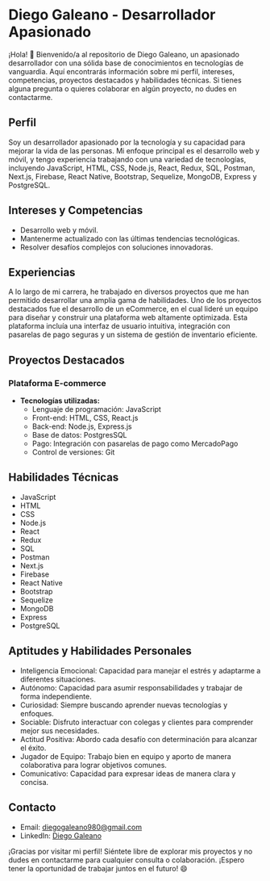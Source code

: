# Diego Galeano - Desarrollador Apasionado

¡Hola! 👋 Bienvenido/a al repositorio de Diego Galeano, un apasionado desarrollador con una sólida base de conocimientos en tecnologías de vanguardia. Aquí encontrarás información sobre mi perfil, intereses, competencias, proyectos destacados y habilidades técnicas. Si tienes alguna pregunta o quieres colaborar en algún proyecto, no dudes en contactarme.

## Perfil

Soy un desarrollador apasionado por la tecnología y su capacidad para mejorar la vida de las personas. Mi enfoque principal es el desarrollo web y móvil, y tengo experiencia trabajando con una variedad de tecnologías, incluyendo JavaScript, HTML, CSS, Node.js, React, Redux, SQL, Postman, Next.js, Firebase, React Native, Bootstrap, Sequelize, MongoDB, Express y PostgreSQL.

## Intereses y Competencias

- Desarrollo web y móvil.
- Mantenerme actualizado con las últimas tendencias tecnológicas.
- Resolver desafíos complejos con soluciones innovadoras.

## Experiencias

A lo largo de mi carrera, he trabajado en diversos proyectos que me han permitido desarrollar una amplia gama de habilidades. Uno de los proyectos destacados fue el desarrollo de un eCommerce, en el cual lideré un equipo para diseñar y construir una plataforma web altamente optimizada. Esta plataforma incluía una interfaz de usuario intuitiva, integración con pasarelas de pago seguras y un sistema de gestión de inventario eficiente.

## Proyectos Destacados

### Plataforma E-commerce

- **Tecnologías utilizadas:**
  - Lenguaje de programación: JavaScript
  - Front-end: HTML, CSS, React.js
  - Back-end: Node.js, Express.js
  - Base de datos: PostgresSQL
  - Pago: Integración con pasarelas de pago como MercadoPago
  - Control de versiones: Git

## Habilidades Técnicas

- JavaScript
- HTML
- CSS
- Node.js
- React
- Redux
- SQL
- Postman
- Next.js
- Firebase
- React Native
- Bootstrap
- Sequelize
- MongoDB
- Express
- PostgreSQL

## Aptitudes y Habilidades Personales

- Inteligencia Emocional: Capacidad para manejar el estrés y adaptarme a diferentes situaciones.
- Autónomo: Capacidad para asumir responsabilidades y trabajar de forma independiente.
- Curiosidad: Siempre buscando aprender nuevas tecnologías y enfoques.
- Sociable: Disfruto interactuar con colegas y clientes para comprender mejor sus necesidades.
- Actitud Positiva: Abordo cada desafío con determinación para alcanzar el éxito.
- Jugador de Equipo: Trabajo bien en equipo y aporto de manera colaborativa para lograr objetivos comunes.
- Comunicativo: Capacidad para expresar ideas de manera clara y concisa.

## Contacto

- Email: diegogaleano980@gmail.com
- LinkedIn: [Diego Galeano](https://www.linkedin.com/in/diego-galeano-b67548281/)

¡Gracias por visitar mi perfil! Siéntete libre de explorar mis proyectos y no dudes en contactarme para cualquier consulta o colaboración. ¡Espero tener la oportunidad de trabajar juntos en el futuro! 😄
